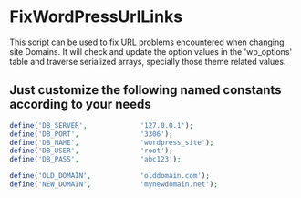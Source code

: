 # FixWordPressUrlLinks
This script can be used to fix URL problems encountered when changing site Domains. It will check and update the option values in the 'wp_options' table and traverse serialized arrays, specially those theme related values. 

## Just customize the following named constants according to your needs
```php
define('DB_SERVER',             '127.0.0.1');
define('DB_PORT',               '3306');
define('DB_NAME',               'wordpress_site');
define('DB_USER',               'root');
define('DB_PASS',               'abc123');

define('OLD_DOMAIN',            'olddomain.com');
define('NEW_DOMAIN',            'mynewdomain.net');
```
